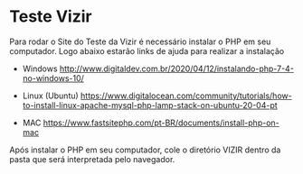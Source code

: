 # Teste Vizir

Para rodar o Site do Teste da Vizir é necessário instalar o PHP em seu computador. Logo abaixo estarão links de ajuda para realizar a instalação

 * Windows 
    http://www.digitaldev.com.br/2020/04/12/instalando-php-7-4-no-windows-10/

* Linux (Ubuntu)
    https://www.digitalocean.com/community/tutorials/how-to-install-linux-apache-mysql-php-lamp-stack-on-ubuntu-20-04-pt

* MAC
    https://www.fastsitephp.com/pt-BR/documents/install-php-on-mac


Após instalar o PHP em seu computador, cole o diretório VIZIR dentro da pasta que será interpretada pelo navegador.
